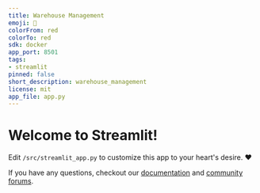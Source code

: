 ```yaml
---
title: Warehouse Management
emoji: 🚀
colorFrom: red
colorTo: red
sdk: docker
app_port: 8501
tags:
- streamlit
pinned: false
short_description: warehouse_management
license: mit
app_file: app.py
---
```


# Welcome to Streamlit!

Edit `/src/streamlit_app.py` to customize this app to your heart's desire. :heart:

If you have any questions, checkout our [documentation](https://docs.streamlit.io) and [community
forums](https://discuss.streamlit.io).
